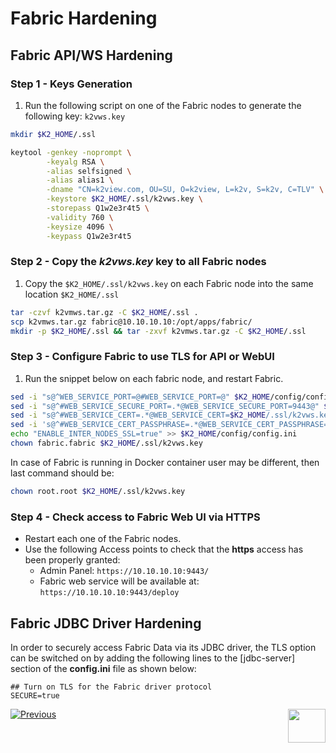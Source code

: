 # Fabric Hardening

## Fabric API/WS Hardening 

### Step 1 - Keys Generation

1. Run the following script on one of the Fabric nodes to generate the following key: ```k2vws.key```

~~~bash
mkdir $K2_HOME/.ssl

keytool -genkey -noprompt \
        -keyalg RSA \
        -alias selfsigned \
        -alias alias1 \
        -dname "CN=k2view.com, OU=SU, O=k2view, L=k2v, S=k2v, C=TLV" \
        -keystore $K2_HOME/.ssl/k2vws.key \
        -storepass Q1w2e3r4t5 \
        -validity 760 \
        -keysize 4096 \
        -keypass Q1w2e3r4t5
~~~

### Step 2 - Copy the *k2vws.key* key to all Fabric nodes

1. Copy the `$K2_HOME/.ssl/k2vws.key` on each Fabric node into the same location ```$K2_HOME/.ssl```

``` bash
tar -czvf k2vmws.tar.gz -C $K2_HOME/.ssl .
scp k2vmws.tar.gz fabric@10.10.10.10:/opt/apps/fabric/
mkdir -p $K2_HOME/.ssl && tar -zxvf k2vmws.tar.gz -C $K2_HOME/.ssl
```

### Step 3 - Configure Fabric to use TLS for API or WebUI

1. Run the snippet below on each fabric node, and restart Fabric.


```bash
sed -i "s@^WEB_SERVICE_PORT=@#WEB_SERVICE_PORT=@" $K2_HOME/config/config.ini
sed -i "s@^#WEB_SERVICE_SECURE_PORT=.*@WEB_SERVICE_SECURE_PORT=9443@" $K2_HOME/config/config.ini
sed -i "s@^#WEB_SERVICE_CERT=.*@WEB_SERVICE_CERT=$K2_HOME/.ssl/k2vws.key@" $K2_HOME/config/config.ini
sed -i 's@^#WEB_SERVICE_CERT_PASSPHRASE=.*@WEB_SERVICE_CERT_PASSPHRASE=Q1w2e3r4t5@g' $K2_HOME/config/config.ini
echo "ENABLE_INTER_NODES_SSL=true" >> $K2_HOME/config/config.ini
chown fabric.fabric $K2_HOME/.ssl/k2vws.key
```

In case of Fabric is running in Docker container user may be different, then last command should be:
```bash
chown root.root $K2_HOME/.ssl/k2vws.key
```


### Step 4 - Check access to Fabric Web UI via HTTPS

- Restart each one of the Fabric nodes.
- Use the following Access points to check that the **https** access has been properly granted: 
  - Admin Panel: ``` https://10.10.10.10:9443/ ```
  - Fabric web service will be available at: ``` https://10.10.10.10:9443/deploy ```

## Fabric JDBC Driver Hardening

In order to securely access Fabric Data via its JDBC driver, the TLS option can be switched on by adding the following lines to the [jdbc-server] section of the **config.ini** file as shown below:

```
## Turn on TLS for the Fabric driver protocol
SECURE=true
```


[![Previous](/articles/images/Previous.png)](/articles/99_fabric_infras/devops/02_fabric_environments.md)[<img align="right" width="60" height="54" src="/articles/images/Next.png">](/articles/99_fabric_infras/devops/04_cassandra_hardening.md)
